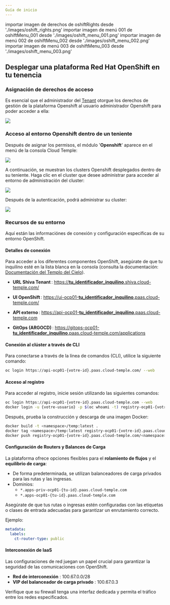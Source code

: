 ```yaml
---
Guía de inicio
---
```

importar imagen de derechos de oshiftRights desde './images/oshift_rights.png'
importar imagen de menú 001 de oshiftMenu_001 desde './images/oshift_menu_001.png'
importar imagen de menú 002 de oshiftMenu_002 desde './images/oshift_menu_002.png'
importar imagen de menú 003 de oshiftMenu_003 desde './images/oshift_menu_003.png'

## Desplegar una plataforma Red Hat OpenShift en tu tenencia

### Asignación de derechos de acceso

Es esencial que el administrador del [Tenant](../console/iam/concepts.md#tenant) otorgue los derechos de gestión de la plataforma Openshift al usuario administrador Openshift para poder acceder a ella:

<img src={oshiftRights} />

### Acceso al entorno Openshift dentro de un teniente

Después de asignar los permisos, el módulo '__Openshift__' aparece en el menú de la consola Cloud Temple:

<img src={oshiftMenu_001} />

A continuación, se muestran los clusters Openshift desplegados dentro de su teniente. Haga clic en el cluster que desee administrar para acceder al entorno de administración del cluster:

<img src={oshiftMenu_002} />

Después de la autenticación, podrá administrar su cluster:

<img src={oshiftMenu_003} />

### Recursos de su entorno

Aquí están las informaciónes de conexión y configuración específicas de su entorno OpenShift.

#### Detalles de conexión

Para acceder a los diferentes componentes OpenShift, asegúrate de que tu inquilino esté en la lista blanca en la consola (consulta la documentación: [Documentación del Templo del Cielo](https://docs.cloud-temple.com/)).

- __URL Shiva Tenant__ :
  [https://__tu_identificador_inquilino__.shiva.cloud-temple.com/](https://**tu_identificador_inquilino**.shiva.cloud-temple.com/)

- __UI OpenShift__ :
  [https://ui-ocp01-__tu_identificador_inquilino__.paas.cloud-temple.com/](https://ui-ocp01-**tu_identificador_inquilino**.paas.cloud-temple.com/)

- __API externo__ :
  [https://api-ocp01-__tu_identificador_inquilino__.paas.cloud-temple.com](https://api-ocp01-**tu_identificador_inquilino**.paas.cloud-temple.com)

- __GitOps (ARGOCD)__ :
  [https://gitops-ocp01-__tu_identificador_inquilino__.paas.cloud-temple.com/applications](https://gitops-ocp01-**tu_identificador_inquilino**.paas.cloud-temple.com/applications)

#### Conexión al clúster a través de CLI

Para conectarse a través de la línea de comandos (CLI), utilice la siguiente comando:

```bash
oc login https://api-ocp01-{votre-id}.paas.cloud-temple.com/ --web
```

#### Acceso al registro

Para acceder al registro, inicie sesión utilizando las siguientes comandos:

```bash
oc login https://api-ocp01-{votre-id}.paas.cloud-temple.com --web
docker login -u {votre-usuario} -p $(oc whoami -t) registry-ocp01-{votre-id}.paas.cloud-temple.com
```

Después, prueba la construcción y descarga de una imagen Docker:

```bash
docker build -t <namespace>/temp:latest .
docker tag <namespace>/temp:latest registry-ocp01-{votre-id}.paas.cloud-temple.com/<namespace>/temp:latest
docker push registry-ocp01-{votre-id}.paas.cloud-temple.com/<namespace>/temp:latest
```

#### Configuración de Routers y Balances de Carga

La plataforma ofrece opciones flexibles para el __rolamiento de flujos__ y el __equilibrio de carga__:

- De forma predeterminada, se utilizan balanceadores de carga privados para las rutas y las ingresas.
- Dominios:
  - `*.apps-priv-ocp01-{tu-id}.paas.cloud-temple.com`
  - `*.apps-ocp01-{tu-id}.paas.cloud-temple.com`

Asegúrate de que tus rutas o ingresas estén configuradas con las etiquetas o clases de entrada adecuadas para garantizar un enrutamiento correcto.

Ejemplo:

```yaml
metadata:
  labels:
    ct-router-type: public
```

#### Interconexión de IaaS

Las configuraciones de red juegan un papel crucial para garantizar la seguridad de las comunicaciones con OpenShift.

- __Red de interconexión__ : 100.67.0.0/28
- __VIP del balanceador de carga privado__ : 100.67.0.3

Verifique que su firewall tenga una interfaz dedicada y permita el tráfico entre los redes especificados.